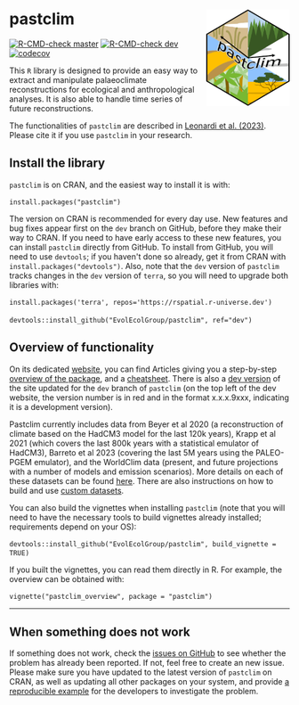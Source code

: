 # pastclim <img src="./man/figures/logo.png" align="right" width="150"/>

<!-- badges: start -->

[![R-CMD-check
master](https://img.shields.io/github/checks-status/EvolEcolGroup/pastclim/master?label=master&logo=GitHub)](https://github.com/EvolEcolGroup/pastclim/actions/workflows/R-CMD-check.yaml)
[![R-CMD-check
dev](https://img.shields.io/github/checks-status/EvolEcolGroup/pastclim/dev?label=dev&logo=GitHub)](https://github.com/EvolEcolGroup/pastclim/actions/workflows/R-CMD-check.yaml)
[![codecov](https://codecov.io/gh/EvolEcolGroup/pastclim/branch/master/graph/badge.svg?token=NflUsWlnQR)](https://app.codecov.io/gh/EvolEcolGroup/pastclim)

<!-- badges: end -->

This `R` library is designed to provide an easy way to extract and
manipulate palaeoclimate reconstructions for ecological and
anthropological analyses. It is also able to handle time series of future
reconstructions.

The functionalities of `pastclim` are described in [Leonardi et al.
(2023)](https://doi.org/10.1111/ecog.06481). Please cite it if you use
`pastclim` in your research.

## Install the library

`pastclim` is on CRAN, and the easiest way to install it is with:

```         
install.packages("pastclim")
```

The version on CRAN is recommended for every day use. New features and
bug fixes appear first on the `dev` branch on GitHub, before they make
their way to CRAN. If you need to have early access to these new
features, you can install `pastclim` directly from GitHub. To install
from GitHub, you will need to use `devtools`; if you haven't done so
already, get it from CRAN with `install.packages("devtools")`. Also,
note that the `dev` version of `pastclim` tracks changes in the `dev`
version of `terra`, so you will need to upgrade both libraries with:

```         
install.packages('terra', repos='https://rspatial.r-universe.dev')

devtools::install_github("EvolEcolGroup/pastclim", ref="dev")
```

## Overview of functionality

On its dedicated [website](https://evolecolgroup.github.io/pastclim/),
you can find Articles giving you a step-by-step [overview of the
package](https://evolecolgroup.github.io/pastclim/articles/a0_pastclim_overview.html),
and a
[cheatsheet](https://evolecolgroup.github.io/pastclim/pastclim_cheatsheet.pdf).
There is also a [dev
version](https://evolecolgroup.github.io/pastclim/dev/) of the site
updated for the `dev` branch of `pastclim` (on the top left of the dev
website, the version number is in red and in the format x.x.x.9xxx,
indicating it is a development version).

Pastclim currently includes data from Beyer et al 2020 (a reconstruction
of climate based on the HadCM3 model for the last 120k years), Krapp
et al 2021 (which covers the last 800k years with a statistical emulator of HadCM3),
Barreto et al 2023 (covering the last 5M years using the PALEO-PGEM emulator),
and the WorldClim data (present, and future projections with a number of models and 
emission scenarios). More details on each of these
datasets can be found
[here](https://evolecolgroup.github.io/pastclim/articles/a1_available_datasets.html).
There are also instructions on how to build and use [custom
datasets](https://evolecolgroup.github.io/pastclim/articles/a2_custom_datasets.html).

You can also build the vignettes when installing `pastclim` (note that
you will need to have the necessary tools to build vignettes already
installed; requirements depend on your OS):

```         
devtools::install_github("EvolEcolGroup/pastclim", build_vignette = TRUE)
```

If you built the vignettes, you can read them directly in R. For
example, the overview can be obtained with:

```         
vignette("pastclim_overview", package = "pastclim")
```

------------------------------------------------------------------------

## When something does not work

If something does not work, check the [issues on
GitHub](https://github.com/EvolEcolGroup/pastclim/issues) to see whether
the problem has already been reported. If not, feel free to create an
new issue. Please make sure you have updated to the latest version of
`pastclim` on CRAN, as well as updating all other packages on your
system, and provide [a reproducible
example](https://reprex.tidyverse.org/)
for the developers to investigate the problem.